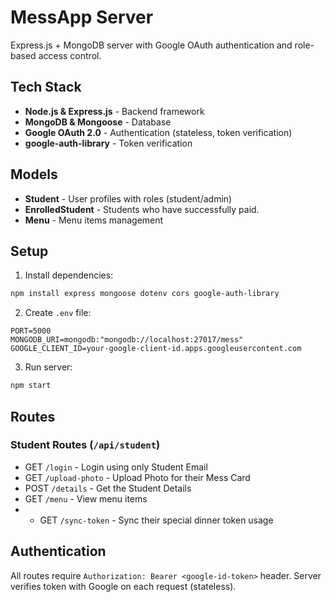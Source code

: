 # MessApp Server

Express.js + MongoDB server with Google OAuth authentication and role-based access control.

## Tech Stack

- **Node.js & Express.js** - Backend framework
- **MongoDB & Mongoose** - Database
- **Google OAuth 2.0** - Authentication (stateless, token verification)
- **google-auth-library** - Token verification

## Models

- **Student** - User profiles with roles (student/admin)
- **EnrolledStudent** - Students who have successfully paid.
- **Menu** - Menu items management

## Setup

1. Install dependencies:
```bash
npm install express mongoose dotenv cors google-auth-library
```

2. Create `.env` file:
```env
PORT=5000
MONGODB_URI=mongodb:"mongodb://localhost:27017/mess"
GOOGLE_CLIENT_ID=your-google-client-id.apps.googleusercontent.com
```

3. Run server:
```bash
npm start
```

## Routes


### Student Routes (`/api/student`)
- GET `/login` - Login using only Student Email
- GET `/upload-photo` - Upload Photo for their Mess Card
- POST `/details` - Get the Student Details
- GET `/menu` - View menu items
- - GET `/sync-token` - Sync their special dinner token usage

## Authentication

All routes require `Authorization: Bearer <google-id-token>` header. Server verifies token with Google on each request (stateless).



